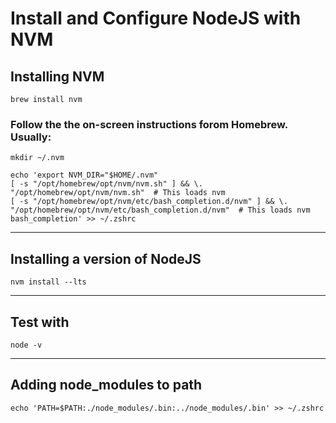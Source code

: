 # Install and Configure NodeJS with NVM

## Installing NVM

  ```
  brew install nvm
  ```
  
### Follow the the on-screen instructions forom Homebrew. Usually: 
  ```
  mkdir ~/.nvm
  ```
  
  ```
echo 'export NVM_DIR="$HOME/.nvm"
  [ -s "/opt/homebrew/opt/nvm/nvm.sh" ] && \. "/opt/homebrew/opt/nvm/nvm.sh"  # This loads nvm
  [ -s "/opt/homebrew/opt/nvm/etc/bash_completion.d/nvm" ] && \. "/opt/homebrew/opt/nvm/etc/bash_completion.d/nvm"  # This loads nvm bash_completion' >> ~/.zshrc
  ```

---

## Installing a version of NodeJS

```
nvm install --lts
```

--- 

## Test with
```
node -v
```
---

## Adding node_modules to path

```
echo 'PATH=$PATH:./node_modules/.bin:../node_modules/.bin' >> ~/.zshrc
```